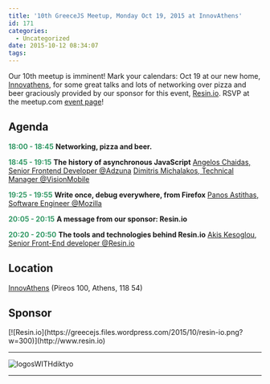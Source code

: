 ```yaml
---
title: '10th GreeceJS Meetup, Monday Oct 19, 2015 at InnovAthens'
id: 171
categories:
  - Uncategorized
date: 2015-10-12 08:34:07
tags:
---
```


Our 10th meetup is imminent! Mark your calendars: Oct 19 at our new home, [Innovathens](http://www.innovathens.gr/ "Innovathens"), for some great talks and lots of networking over pizza and beer graciously provided by our sponsor for this event, [Resin.io](https://resin.io/). RSVP at the meetup.com [event page](http://www.meetup.com/GreeceJS/events/225971016/)!

## Agenda

**<span style="color:#339966;">18:00 - 18:45</span>**
**Networking, pizza and beer.**

<span style="color:#339966;">**18:45 - 19:15**</span>
**The history of asynchronous JavaScript**
[Angelos Chaidas, Senior Frontend Developer @Adzuna](https://www.linkedin.com/in/chaidas)
[Dimitris Michalakos, Technical Manager @VisionMobile](https://www.linkedin.com/in/dmichalakos)

<span style="color:#339966;">**19:25 - 19:55**</span>
**Write once, debug everywhere, from Firefox**
[Panos Astithas, Software Engineer @Mozilla](https://www.linkedin.com/in/astithas)

<span style="color:#339966;">**20:05 - 20:15**</span>
**A message from our sponsor: Resin.io**

<span style="color:#339966;">**20:20 - 20:50**</span>
**The tools and technologies behind Resin.io**
[Akis Kesoglou, Senior Front-End developer @Resin.io](https://www.linkedin.com/in/akiskesoglou)

## Location

[InnovAthens](http://www.innovathens.gr/) (Pireos 100, Athens, 118 54)

## Sponsor

<div>[![Resin.io](https://greecejs.files.wordpress.com/2015/10/resin-io.png?w=300)](http://www.resin.io)</div>

* * *

![logosWITHdiktyo](https://greecejs.files.wordpress.com/2015/10/logoswithdiktyo-2.jpg?w=600)

* * *